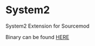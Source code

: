 System2
=======

System2 Extension for Sourcemod


Binary can be found [HERE](https://forums.alliedmods.net/showthread.php?t=146019)
